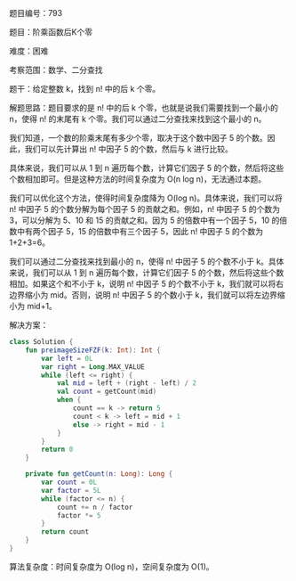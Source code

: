 题目编号：793

题目：阶乘函数后K个零

难度：困难

考察范围：数学、二分查找

题干：给定整数 k，找到 n! 中的后 k 个零。

解题思路：题目要求的是 n! 中的后 k 个零，也就是说我们需要找到一个最小的 n，使得 n! 的末尾有 k 个零。我们可以通过二分查找来找到这个最小的 n。

我们知道，一个数的阶乘末尾有多少个零，取决于这个数中因子 5 的个数。因此，我们可以先计算出 n! 中因子 5 的个数，然后与 k 进行比较。

具体来说，我们可以从 1 到 n 遍历每个数，计算它们因子 5 的个数，然后将这些个数相加即可。但是这种方法的时间复杂度为 O(n log n)，无法通过本题。

我们可以优化这个方法，使得时间复杂度降为 O(log n)。具体来说，我们可以将 n! 中因子 5 的个数分解为每个因子 5 的贡献之和。例如，n! 中因子 5 的个数为 3，可以分解为 5、10 和 15 的贡献之和。因为 5 的倍数中有一个因子 5，10 的倍数中有两个因子 5，15 的倍数中有三个因子 5，因此 n! 中因子 5 的个数为 1+2+3=6。

我们可以通过二分查找来找到最小的 n，使得 n! 中因子 5 的个数不小于 k。具体来说，我们可以从 1 到 n 遍历每个数，计算它们因子 5 的个数，然后将这些个数相加。如果这个和不小于 k，说明 n! 中因子 5 的个数不小于 k，我们就可以将右边界缩小为 mid。否则，说明 n! 中因子 5 的个数小于 k，我们就可以将左边界缩小为 mid+1。

解决方案：

```kotlin
class Solution {
    fun preimageSizeFZF(k: Int): Int {
        var left = 0L
        var right = Long.MAX_VALUE
        while (left <= right) {
            val mid = left + (right - left) / 2
            val count = getCount(mid)
            when {
                count == k -> return 5
                count < k -> left = mid + 1
                else -> right = mid - 1
            }
        }
        return 0
    }

    private fun getCount(n: Long): Long {
        var count = 0L
        var factor = 5L
        while (factor <= n) {
            count += n / factor
            factor *= 5
        }
        return count
    }
}
```

算法复杂度：时间复杂度为 O(log n)，空间复杂度为 O(1)。